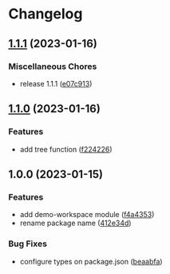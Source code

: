 # Changelog

## [1.1.1](https://github.com/JonDotsoy/demo-workspace/compare/v1.1.0...v1.1.1) (2023-01-16)


### Miscellaneous Chores

* release 1.1.1 ([e07c913](https://github.com/JonDotsoy/demo-workspace/commit/e07c9136b9af9456a6fade70bb5d74edbc07728a))

## [1.1.0](https://github.com/JonDotsoy/demo-workspace/compare/v1.0.0...v1.1.0) (2023-01-16)


### Features

* add tree function ([f224226](https://github.com/JonDotsoy/demo-workspace/commit/f224226f2b6ec0bd60dd6b206dcd803c07ec4171))

## 1.0.0 (2023-01-15)


### Features

* add demo-workspace module ([f4a4353](https://github.com/JonDotsoy/demo-workspace/commit/f4a43530fa350338483e8062f5add86d2950ab9e))
* rename package name ([412e34d](https://github.com/JonDotsoy/demo-workspace/commit/412e34d63c310710fce3681e81578d422c8f2f8d))


### Bug Fixes

* configure types on package.json ([beaabfa](https://github.com/JonDotsoy/demo-workspace/commit/beaabfad63873ad5e4508f7756f84daf25757220))
